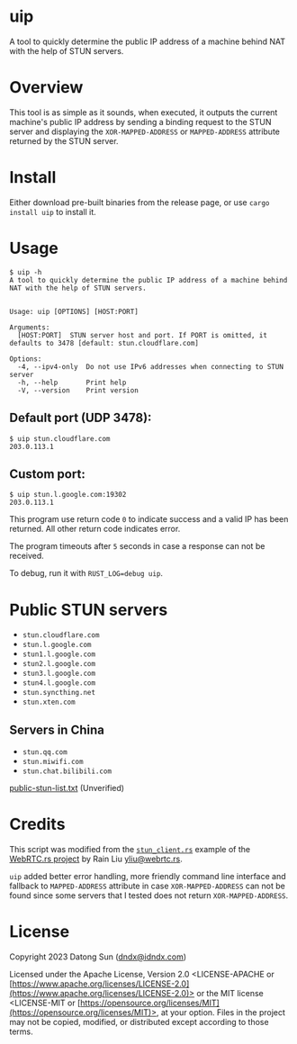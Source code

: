 # uip

A tool to quickly determine the public IP address of a machine behind
NAT with the help of STUN servers.

# Overview

This tool is as simple as it sounds, when executed, it outputs the current machine's
public IP address by sending a binding request to the STUN server and displaying the
`XOR-MAPPED-ADDRESS` or `MAPPED-ADDRESS` attribute returned by the STUN server.

# Install

Either download pre-built binaries from the release page, or use `cargo install uip` to install it.

# Usage

```
$ uip -h
A tool to quickly determine the public IP address of a machine behind
NAT with the help of STUN servers.


Usage: uip [OPTIONS] [HOST:PORT]

Arguments:
  [HOST:PORT]  STUN server host and port. If PORT is omitted, it defaults to 3478 [default: stun.cloudflare.com]

Options:
  -4, --ipv4-only  Do not use IPv6 addresses when connecting to STUN server
  -h, --help       Print help
  -V, --version    Print version
```

## Default port (UDP 3478):

```
$ uip stun.cloudflare.com
203.0.113.1
```

## Custom port:

```
$ uip stun.l.google.com:19302
203.0.113.1
```

This program use return code `0` to indicate success and a valid IP has been returned.
All other return code indicates error.

The program timeouts after `5` seconds in case a response can not be received.

To debug, run it with `RUST_LOG=debug uip`.

# Public STUN servers

* `stun.cloudflare.com`
* `stun.l.google.com`
* `stun1.l.google.com`
* `stun2.l.google.com`
* `stun3.l.google.com`
* `stun4.l.google.com`
* `stun.syncthing.net`
* `stun.xten.com`

## Servers in China

* `stun.qq.com`
* `stun.miwifi.com`
* `stun.chat.bilibili.com`

[public-stun-list.txt](https://gist.github.com/mondain/b0ec1cf5f60ae726202e) (Unverified)

# Credits

This script was modified from the [`stun_client.rs`](https://github.com/webrtc-rs/webrtc/blob/master/stun/examples/stun_client.rs)
example of the [WebRTC.rs project](https://github.com/webrtc-rs/webrtc) by Rain Liu <yliu@webrtc.rs>.

`uip` added better error handling, more friendly command line interface and fallback to `MAPPED-ADDRESS` attribute
in case `XOR-MAPPED-ADDRESS` can not be found since some servers that I tested does not return `XOR-MAPPED-ADDRESS`.

# License

Copyright 2023 Datong Sun (dndx@idndx.com)

Licensed under the Apache License, Version 2.0 <LICENSE-APACHE or
[https://www.apache.org/licenses/LICENSE-2.0](https://www.apache.org/licenses/LICENSE-2.0)> or the MIT license
<LICENSE-MIT or [https://opensource.org/licenses/MIT](https://opensource.org/licenses/MIT)>, at your
option. Files in the project may not be
copied, modified, or distributed except according to those terms.
